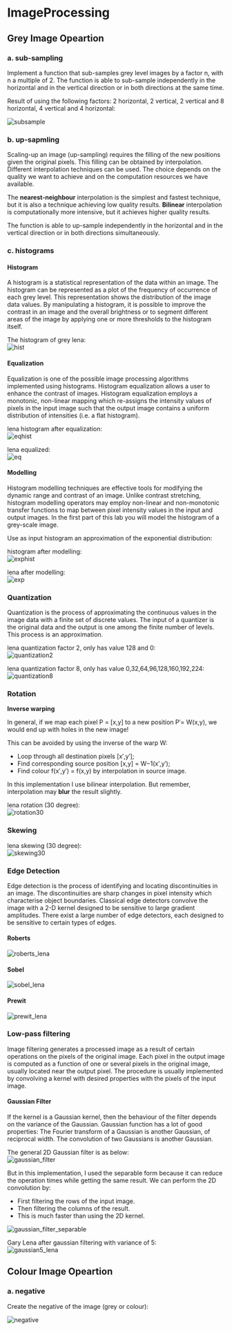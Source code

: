 # ImageProcessing


## Grey Image Opeartion

### a. sub-sampling

Implement a function that sub-samples grey level images by a factor n, with n a multiple of 2. The function is able to sub-sample independently in the horizontal and in the vertical direction or in both directions at the same time.

Result of using the following factors: 2 horizontal, 2 vertical, 2 vertical and 8 horizontal, 4 vertical and 4 horizontal:

![subsample](images//subsampling_images.jpg)

### b. up-sapmling

Scaling-up an image (up-sampling) requires the filling of the new positions given the original pixels. This filling can be obtained by interpolation. Different interpolation techniques can be used. The choice depends on the quality we want to achieve and on the computation resources we have available.

The **nearest-neighbour** interpolation is the simplest and fastest technique, but it is also a technique achieving low quality results. **Bilinear** interpolation is computationally more intensive, but it achieves higher quality results.

The function is able to up-sample independently in the horizontal and in the vertical direction or in both directions simultaneously.

### c. histograms

#### Histogram
A histogram is a statistical representation of the data within an image. The histogram can be represented as a plot of the frequency of occurrence of each grey level. This representation shows the distribution of the image data values. By manipulating a histogram, it is possible to improve the contrast in an image and the overall brightness or to segment different areas of the image by applying one or more thresholds to the histogram itself.

The histogram of grey lena:  
![hist](images//hist_lena.png)

#### Equalization
Equalization is one of the possible image processing algorithms implemented using histograms. Histogram equalization allows a user to enhance the contrast of images. Histogram equalization employs a monotonic, non-linear mapping which re-assigns the intensity values of pixels in the input image such that the output image contains a uniform distribution of intensities (i.e. a flat histogram).

lena histogram after equalization:  
![eqhist](images//eqhist_lena.png)

lena equalized:  
![eq](images//equalized_lena.png)

#### Modelling

Histogram modelling techniques are effective tools for modifying the dynamic range and contrast of an image. Unlike contrast stretching, histogram modelling operators may employ non-linear and non-monotonic transfer functions to map between pixel intensity values in the input and output images. In the first part of this lab you will model the histogram of a grey-scale image.

Use as input histogram an approximation of the exponential distribution:

histogram after modelling:  
![exphist](images//exphist_lena.png)

lena after modelling:  
![exp](images//exp_lena.png)

### Quantization

Quantization is the process of approximating the continuous values in the image data with a finite set of discrete values. The input of a quantizer is the original data and the output is one among the finite number of levels. This process is an approximation.

lena quantization factor 2, only has value 128 and 0:  
![quantization2](images//quantization2_lena.png)

lena quantization factor 8, only has value 0,32,64,96,128,160,192,224:  
![quantization8](images//quantization8_lena.png)

### Rotation

**Inverse warping**

In general, if we map each pixel P = [x,y] to a new position P′= W(x,y), we would end up with holes in the new image!

This can be avoided by using the inverse of the warp W:  
* Loop through all destination pixels [x′,y′];
* Find corresponding source position [x,y] = W−1(x′,y′);
* Find colour f(x′,y′) = f(x,y) by interpolation in source image.

In this implementation I use bilinear interpolation. But remember, interpolation may **blur** the result slightly.

lena rotation (30 degree):  
![rotation30](images//rotate30_lena.png)

### Skewing

lena skewing (30 degree):  
![skewing30](images//skew30_lena.png)

### Edge Detection

Edge detection is the process of identifying and locating discontinuities in an image. The discontinuities are sharp changes in pixel intensity which characterise object boundaries. Classical edge detectors convolve the image with a 2-D kernel designed to be sensitive to large gradient amplitudes. There exist a large number of edge detectors, each designed to be sensitive to certain types of edges.


#### Roberts

![roberts_lena](images//roberts_lena.png)

#### Sobel

![sobel_lena](images//sobel_lena.png)

#### Prewit

![prewit_lena](images//prewit_lena.png)

### Low-pass filtering

Image filtering generates a processed image as a result of certain operations on the pixels of the original image. Each pixel in the output image is computed as a function of one or several pixels in the original image, usually located near the output pixel. The procedure is usually implemented by convolving a kernel with desired properties with the pixels of the input image. 

#### Gaussian Filter
If the kernel is a Gaussian kernel, then the behaviour of the filter depends on the variance of the Gaussian. Gaussian function has a lot of good properties: The Fourier transform of a Gaussian is another Gaussian, of reciprocal width. The convolution of two Gaussians is another Gaussian.

The general 2D Gaussian filter is as below:  
![gaussian_filter](images//gaussian_filter.png)

But in this implementation, I used the separable form because it can reduce the operation times while getting the same result. We can perform the 2D convolution by:
* First filtering the rows of the input image.
* Then filtering the columns of the result.
* This is much faster than using the 2D kernel.

![gaussian_filter_separable](images//gaussian_filter_separable.png)

Gary Lena after gaussian filtering with variance of 5:  
![gaussian5_lena](images//gaussian5_lena.png)




## Colour Image Opeartion

### a. negative

Create the negative of the image (grey or colour):

![negative](images//negative_lena.png)












